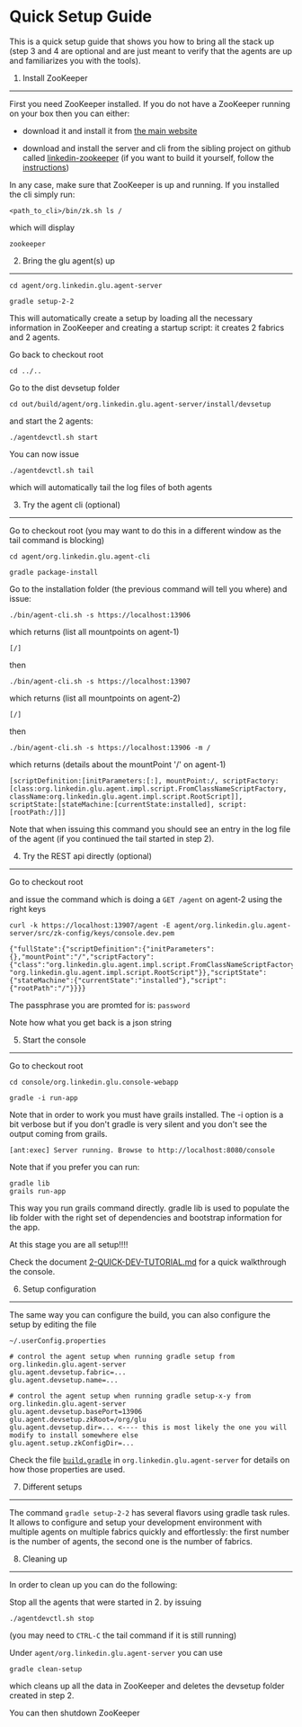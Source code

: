 Quick Setup Guide
=================
This is a quick setup guide that shows you how to bring all the stack up (step 3 and 4 are optional and are just meant to verify that the agents are up and familiarizes you with the tools).

1. Install ZooKeeper
--------------------
First you need ZooKeeper installed. If you do not have a ZooKeeper running on your box then you can either:

* download it and install it from [the main website](http://hadoop.apache.org/zookeeper/)

* download and install the server and cli from the sibling project on github called [linkedin-zookeeper](https://github.com/linkedin/linkedin-zookeeper/downloads) (if you want to build it yourself, follow the [instructions](https://github.com/linkedin/linkedin-zookeeper/blob/master/README.md))

In any case, make sure that ZooKeeper is up and running. If you installed the cli simply run:

    <path_to_cli>/bin/zk.sh ls /

which will display

    zookeeper

2. Bring the glu agent(s) up
----------------------------
    cd agent/org.linkedin.glu.agent-server

    gradle setup-2-2

This will automatically create a setup by loading all the necessary information in ZooKeeper and creating a startup script: it creates 2 fabrics and 2 agents.

Go back to checkout root

    cd ../..

Go to the dist devsetup folder

    cd out/build/agent/org.linkedin.glu.agent-server/install/devsetup

and start the 2 agents:

    ./agentdevctl.sh start

You can now issue

    ./agentdevctl.sh tail

which will automatically tail the log files of both agents

3. Try the agent cli (optional)
-------------------------------
Go to checkout root (you may want to do this in a different window as the tail command is blocking)

    cd agent/org.linkedin.glu.agent-cli

    gradle package-install

Go to the installation folder (the previous command will tell you where) and issue:

    ./bin/agent-cli.sh -s https://localhost:13906
    
which returns (list all mountpoints on agent-1)

    [/]

then

    ./bin/agent-cli.sh -s https://localhost:13907

which returns (list all mountpoints on agent-2)

    [/]

then

    ./bin/agent-cli.sh -s https://localhost:13906 -m /

which returns (details about the mountPoint '/' on agent-1)

    [scriptDefinition:[initParameters:[:], mountPoint:/, scriptFactory:[class:org.linkedin.glu.agent.impl.script.FromClassNameScriptFactory, className:org.linkedin.glu.agent.impl.script.RootScript]], scriptState:[stateMachine:[currentState:installed], script:[rootPath:/]]]

Note that when issuing this command you should see an entry in the log file of the agent (if you
continued the tail started in step 2).

4. Try the REST api directly (optional)
---------------------------------------
Go to checkout root

and issue the command which is doing a `GET /agent` on agent-2 using the right keys

    curl -k https://localhost:13907/agent -E agent/org.linkedin.glu.agent-server/src/zk-config/keys/console.dev.pem

    {"fullState":{"scriptDefinition":{"initParameters":{},"mountPoint":"/","scriptFactory":    {"class":"org.linkedin.glu.agent.impl.script.FromClassNameScriptFactory","className":    "org.linkedin.glu.agent.impl.script.RootScript"}},"scriptState":{"stateMachine":{"currentState":"installed"},"script":{"rootPath":"/"}}}}

The passphrase you are promted for is: `password`

Note how what you get back is a json string

5. Start the console
--------------------
Go to checkout root

    cd console/org.linkedin.glu.console-webapp

    gradle -i run-app

Note that in order to work you must have grails installed. The -i option is a bit verbose but if you don't gradle is very silent and you don't see the output coming from grails.

    [ant:exec] Server running. Browse to http://localhost:8080/console

Note that if you prefer you can run:

    gradle lib
    grails run-app

This way you run grails command directly. gradle lib is used to populate the lib folder with the
right set of dependencies and bootstrap information for the app.

At this stage you are all setup!!!!

Check the document [2-QUICK-DEV-TUTORIAL.md](https://github.com/linkedin/glu/blob/master/2-QUICK-DEV-TUTORIAL.md) for a quick walkthrough the console.

6. Setup configuration
----------------------
The same way you can configure the build, you can also configure the setup by editing the file

    ~/.userConfig.properties

    # control the agent setup when running gradle setup from org.linkedin.glu.agent-server
    glu.agent.devsetup.fabric=...
    glu.agent.devsetup.name=...

    # control the agent setup when running gradle setup-x-y from org.linkedin.glu.agent-server
    glu.agent.devsetup.basePort=13906
    glu.agent.devsetup.zkRoot=/org/glu
    glu.agent.devsetup.dir=... <---- this is most likely the one you will modify to install somewhere else
    glu.agent.setup.zkConfigDir=...

Check the file [`build.gradle`](https://github.com/linkedin/glu/blob/master/agent/org.linkedin.glu.agent-server/build.gradle) in `org.linkedin.glu.agent-server` for details on how those properties
are used.

7. Different setups
-------------------
The command `gradle setup-2-2` has several flavors using gradle task rules. It allows to configure and setup your development environment with multiple agents on multiple fabrics quickly and effortlessly: the first number is the number of agents, the second one is the number of fabrics.

8. Cleaning up
--------------
In order to clean up you can do the following:

Stop all the agents that were started in 2. by issuing

    ./agentdevctl.sh stop

(you may need to `CTRL-C` the tail command if it is still running)

Under `agent/org.linkedin.glu.agent-server` you can use 

    gradle clean-setup

which cleans up all the data in ZooKeeper and deletes the devsetup folder created in step 2.

You can then shutdown ZooKeeper 
